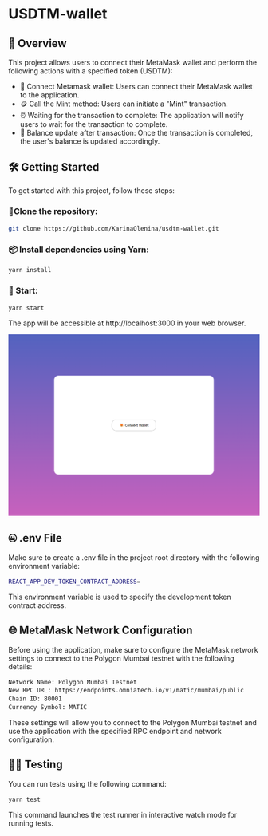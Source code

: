 # USDTM-wallet

## 📑 Overview

This project allows users to connect their MetaMask wallet and perform the following actions with a specified token (USDTM):

- 🦊 Connect Metamask wallet: Users can connect their MetaMask wallet to the application.
- 🪙 Call the Mint method: Users can initiate a "Mint" transaction.
- ⏰ Waiting for the transaction to complete: The application will notify users to wait for the transaction to complete.
- 🔄 Balance update after transaction: Once the transaction is completed, the user's balance is updated accordingly.


## 🛠 Getting Started

To get started with this project, follow these steps:

### 📔Clone the repository:

```bash
git clone https://github.com/KarinaOlenina/usdtm-wallet.git
```
### 📦 Install dependencies using Yarn:

```bash
yarn install
```

### 🚀 Start:

```bash
yarn start
```

The app will be accessible at http://localhost:3000 in your web browser.

![img.png](src/assets/img.png)

## 🤐 .env File

Make sure to create a .env file in the project root directory with the following environment variable:

```bash
REACT_APP_DEV_TOKEN_CONTRACT_ADDRESS=
```
This environment variable is used to specify the development token contract address.


## 🌐 MetaMask Network Configuration

Before using the application, make sure to configure the MetaMask network settings to connect to the Polygon Mumbai testnet with the following details:
```bash
Network Name: Polygon Mumbai Testnet
New RPC URL: https://endpoints.omniatech.io/v1/matic/mumbai/public
Chain ID: 80001
Currency Symbol: MATIC
```
These settings will allow you to connect to the Polygon Mumbai testnet and use the application with the specified RPC endpoint and network configuration.


## 🧑‍💻 Testing

You can run tests using the following command:

```bash
yarn test
```
This command launches the test runner in interactive watch mode for running tests.

